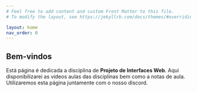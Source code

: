 ```yaml
---
# Feel free to add content and custom Front Matter to this file.
# To modify the layout, see https://jekyllrb.com/docs/themes/#overriding-theme-defaults

layout: home
nav_order: 0
---
```


## Bem-vindos

Está página é dedicada a disciplina de **Projeto de Interfaces Web**. 
Aqui disponibilizarei as vídeos aulas das disciplinas bem como a notas de aula. 
Utilizaremos esta página juntamente com o nosso discord.

<!--
Claro, vou detalhar o assunto de cada vídeo em cada semana do curso:

**Semana 01: Introdução ao Desenvolvimento Web Backend**
1. **Vídeo 1: Visão Geral do Desenvolvimento Web Backend (12 minutos):**
   - Introdução ao papel do desenvolvedor backend.
   - Overview das tecnologias e conceitos fundamentais.

2. **Vídeo 2: Exploração Aprofundada das Tecnologias Comuns (Servidores Web, Servidores de Banco de Dados, CDN, Cache) (12 minutos):**
   - Detalhes sobre servidores web e de banco de dados.
   - Uso de Content Delivery Networks (CDN) e estratégias de cache.

3. **Vídeo 3: Configuração Prática do Ambiente de Desenvolvimento (12 minutos):**
   - Demonstração prática da configuração de um ambiente de desenvolvimento backend.
   - Instalação e configuração de ferramentas essenciais.

4. **Vídeo 4: Exemplo Prático de uma Aplicação Simples (12 minutos):**
   - Criação de uma aplicação backend simples.
   - Implementação de funcionalidades básicas.

**Semana 02: Desenvolvimento de Aplicações Web Sem Frameworks**
1. **Vídeo 1: Construção de Interfaces de Usuário (12 minutos):**
   - Desenvolvimento de interfaces de usuário simples usando HTML e CSS.
   - Integração básica com o backend.

2. **Vídeo 2: Integração Frontend e Backend (12 minutos):**
   - Conexão entre frontend e backend.
   - Comunicação entre as camadas utilizando HTTP.

3. **Vídeo 3: Trabalhando com Formulários e Validação (12 minutos):**
   - Criação e processamento de formulários no backend.
   - Implementação de validação de dados.

4. **Vídeo 4: Aprimorando a Experiência do Usuário (12 minutos):**
   - Estratégias para melhorar a experiência do usuário no frontend.
   - Implementação de recursos interativos.

**Semana 03: Fundamentos de Banco de Dados e ORMs**
1. **Vídeo 1: Modelagem de Dados e Tipos de Banco de Dados (12 minutos):**
   - Conceitos de modelagem de dados.
   - Tipos de banco de dados e suas características.

2. **Vídeo 2: Exploração Aprofundada de SQL Básico (12 minutos):**
   - Princípios básicos de SQL.
   - Consultas, atualizações e exclusões de dados.

3. **Vídeo 3: Conexão e Interação com Bancos de Dados no Backend (12 minutos):**
   - Estabelecimento de conexões com bancos de dados no backend.
   - Execução de operações básicas.

4. **Vídeo 4: Exemplo Prático de Manipulação de Dados (12 minutos):**
   - Implementação prática de operações CRUD no backend.
   - Utilização de SQL para manipulação de dados.

5. **Vídeo 5: Introdução a ORMs (12 minutos):**
   - Conceito de Object-Relational Mapping (ORM).
   - Vantagens e desvantagens.

6. **Vídeo 6: Exploração de Recursos Avançados: ORMs (12 minutos):**
   - Utilização de ORMs para simplificar operações com bancos de dados.
   - Exploração de recursos avançados.

**Semana 04: Introdução a Frameworks Web de Backend**
1. **Vídeo 1: Conceitos Básicos de Frameworks Web (12 minutos):**
   - Explicação sobre o que são frameworks web.
   - Benefícios e razões para utilização.

2. **Vídeo 2: Padrão MVC (Model-View-Controller) (12 minutos):**
   - Introdução ao padrão de projeto MVC.
   - Como os frameworks web implementam esse padrão.

3. **Vídeo 3: Template Engines (12 minutos):**
   - Utilização de template engines para renderização de views.
   - Criação de páginas dinâmicas.

4. **Vídeo 4: Escolha de um Framework (12 minutos):**
   - Avaliação de critérios para escolha de um framework.
   - Exemplos de frameworks populares.

5. **Vídeo 5: Configuração Inicial de um Projeto com Framework (12 minutos):**
   - Passos iniciais para criar um projeto com um framework web.
   - Estrutura de diretórios e configurações básicas.

6. **Vídeo 6: Construção de uma Aplicação Simples com MVC, ORM e Template Engine (12 minutos):**
   - Desenvolvimento prático de uma aplicação utilizando MVC, ORM e template engine.

**Semana 05: Introdução ao TypeScript e Aprofundando no Nest.js**
1. **Vídeo 1: Introdução ao TypeScript (15 minutos):**
   - Conceitos básicos de TypeScript.
   - Diferenças em relação ao JavaScript.

2. **Vídeo 3: Tipos e Interfaces no TypeScript (15 minutos):**
   - Utilização de tipos e interfaces para definição de dados.
   - Vantagens do uso de TypeScript para desenvolvimento backend.

3. **Vídeo 4: Migração Gradual e Coexistência com JavaScript (15 minutos):**
   - Estratégias para migrar gradualmente um projeto para TypeScript.
   - Coexistência de código TypeScript e JavaScript.

4. **Vídeo 5: Exploração da Estrutura de Diretórios no Nest.js (15 minutos):**
   - Análise da estrutura padrão de diretórios em projetos Nest.js.
   - Organização de módulos e componentes.

5. **Vídeo 6: Injeção de Dependência e Decorators no Nest.js (15 minutos):**
   - Conceitos de injeção de dependência.
   - Uso de decorators no Nest.js.

**Semana 06: Continuação com Nest.js e Autenticação/ Autorização**
1. **Vídeo 7: Middleware, Guards e Trabalhando com Banco de Dados no Nest.js (15 minutos):**
   - Implementação de middleware para manipulação de requisições.
   - Utilização de guards para autenticação e autorização.
   - Integração com banco de dados no Nest.js.

2. **Vídeo 8: Criação de Endpoints Avançados no Nest.js (15 minutos):**
   - Desenvolvimento de endpoints avançados.
   - Manipulação de recursos mais complexos.

3. **Vídeo 9: Testes no Nest.js (15 minutos):**
   - Importância dos testes em aplicações backend.
   - Estratégias e ferramentas para testes no Nest.js.

4. **Vídeo 10: Boas Práticas e Otimizações no Nest.js (15 minutos):**
   - Diretrizes de boas práticas para desenvolvimento no Nest.js.
   - Estratégias de otimização de desempenho.

5. **Vídeo 11: Autenticação e Autorização com Sessões e Cookies no Nest.js (15 minutos):**
   - Implementação de autenticação e autorização usando sessões e cookies no contexto do Nest.js.

**Semana 07: Desenvolvimento de APIs RESTful: Fundamentos e Design de Endpoints**
1. **Vídeo 1: Fundamentos de APIs RESTful (15 minutos):**
   - Princípios e características fundamentais das APIs RESTful.
   - Uso adequado de verbos HTTP.

2. **Vídeo 2: Design de Endpoints e Rotas (15 minutos):**
   - Estratégias para o design eficiente de endpoints.
   - Implementação de rotas coerentes.

3. **Vídeo 3: Formatos de Dados (JSON, XML) (15 minutos):**
   - Manipulação de dados em diferentes formatos.
   - Uso de JSON e XML em APIs RESTful.

4. **Vídeo 4: Manipulação de Recursos (CRUD) (15 minutos):**
   - Desenvolvimento de endpoints para operações CRUD.
   - Manipulação de recursos em uma API RESTful.

5. **Vídeo 5: Autenticação e Autorização em APIs RESTful (15 minutos):**
   - Estratégias de autenticação e autorização em APIs RESTful.

**Semana 08: Construção de APIs RESTful com Autenticação e Autorização usando JWT no Nest.js**
1. **Vídeo 1: Introdução a JSON Web Tokens (15 minutos):**
   - Conceitos fundamentais do JWT.
   - Utilização para autenticação e autorização em APIs.

2. **Vídeo 2: Configuração e Geração de JWT no Nest.js (15 minutos):**
   - Implementação da configuração necessária para JWT no Nest.js.
   - Geração de tokens durante o processo de autenticação.

3. **Vídeo 3: Middleware de Verificação de Token (15 minutos):**
   - Desenvolvimento de middleware para verificar a validade dos tokens.
   - Estratégias para lidar com tokens expirados ou inválidos.

4. **Vídeo 4: Proteção de Rotas com JWT (15 minutos):**
   - Implementação de middleware para proteger rotas com base em JWT.
   - Garantia de acesso apenas a usuários autenticados e autorizados.

5. **Vídeo 5: Atualização e Renovação de Tokens (15 minutos):**
   - Estratégias para atualização e renovação de tokens.
   - Evitando a necessidade constante de login.

**Semana 09: Construção de Endpoints em uma API RESTful com Técnicas Modernas no Nest.js**
1. **Vídeo 1: Construção de Endpoints Básicos (15 minutos):**
   - Implementação de endpoints para operações CRUD básicas.
   - Uso adequado dos verbos HTTP.

2. **Vídeo 2: Paginação em Listagens (15 minutos):**
   - Exploração do conceito de paginação em listagens.
   - Implementação prática de endpoints que suportam paginação.

3. **Vídeo 3: Filtros e Ordenação (15 minutos):**
   - Adição de suporte a filtros para consultar dados específicos.
   - Implementação de ordenação em listagens de recursos.

4. **Vídeo 4: Versionamento de API (15 minutos):**
   - Estratégias para versionar APIs de forma eficaz.
   - Considerações e melhores práticas.

5. **Vídeo 5: Tratamento de Erros e Respostas Consistentes (15 minutos):**
   - Implementação de tratamento de erros consistente.
   - Padronização das respostas da API para facilitar o consumo.

**Semana 10: Tópicos Avançados e Desafios no Desenvolvimento de Backend com Nest.js**
1. **Vídeo 1: Envio de E-mails a partir do Backend (15 minutos):**
   - Introdução ao envio de e-mails assíncronos.
   - Utilização de bibliotecas para envio de e-mails no contexto do Nest.js.

2. **Vídeo 2: Upload de Arquivos (15 minutos):**
   - Implementação de endpoints para upload e gerenciamento de arquivos.
   - Exploração de estratégias de armazenamento de arquivos.

3. **Vídeo 3: Desafios de Escalabilidade (15 minutos):**
   - Discussão sobre desafios e estratégias relacionadas à escalabilidade.
   - Técnicas para otimizar o desempenho em ambientes de
-->
